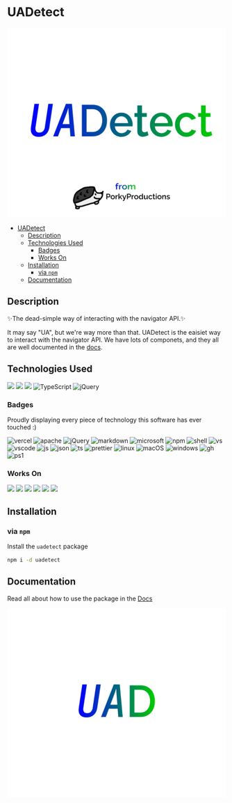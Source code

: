 # UADetect

<img src="./images/png/full.png" style="margin: auto;">

- [UADetect](#uadetect)
  - [Description](#description)
  - [Technologies Used](#technologies-used)
    - [Badges](#badges)
    - [Works On](#works-on)
  - [Installation](#installation)
    - [via `npm`](#via-npm)
  - [Documentation](#documentation)


## Description

✨The dead-simple way of interacting with the navigator API.✨

It may say "UA", but we're way more than that. UADetect is the eaisiet way to interact with the navigator API. We have lots of componets, and they all are well documented in the [docs](./docs/index.md).

## Technologies Used
<img src="https://upload.wikimedia.org/wikipedia/commons/thumb/d/db/Npm-logo.svg/1920px-Npm-logo.svg.png" width="30px">
<img src="https://upload.wikimedia.org/wikipedia/commons/thumb/d/d9/Node.js_logo.svg/1280px-Node.js_logo.svg.png" width="30px">
<img src="https://logos-download.com/wp-content/uploads/2019/01/JavaScript_Logo.png" width="30px">
<img alt="TypeScript" width="30px" src="https://blog.jeremylikness.com/blog/2019-03-05_typescript-for-javascript-developers-by-refactoring-part-1-of-2/images/1.jpeg"/>
<img alt="jQuery" width="30px" src="https://jquery.com/jquery-wp-content/themes/jquery.com/i/favicon.ico">

### Badges

Proudly displaying every piece of technology this software has ever touched :)

![vercel](https://img.shields.io/badge/Vercel-000000?style=for-the-badge&logo=vercel&logoColor=white) ![apache](https://img.shields.io/badge/Apache-D22128?style=for-the-badge&logo=Apache&logoColor=white) ![jQuery](https://img.shields.io/badge/jQuery-0769AD?style=for-the-badge&logo=jquery&logoColor=white) ![markdown](https://img.shields.io/badge/Markdown-000000?style=for-the-badge&logo=markdown&logoColor=white) ![microsoft](https://img.shields.io/badge/Microsoft-666666?style=for-the-badge&logo=microsoft&logoColor=white) ![npm](https://img.shields.io/badge/npm-CB3837?style=for-the-badge&logo=npm&logoColor=white) ![shell](https://img.shields.io/badge/Shell_Script-121011?style=for-the-badge&logo=gnu-bash&logoColor=white) ![vs](https://img.shields.io/badge/Visual_Studio-5C2D91?style=for-the-badge&logo=visual%20studio&logoColor=white) ![vscode](https://img.shields.io/badge/Visual_Studio_Code-0078D4?style=for-the-badge&logo=visual%20studio%20code&logoColor=white) ![js](https://img.shields.io/badge/JavaScript-323330?style=for-the-badge&logo=javascript&logoColor=F7DF1E) ![json](https://img.shields.io/badge/json-5E5C5C?style=for-the-badge&logo=json&logoColor=white) ![ts](https://img.shields.io/badge/TypeScript-007ACC?style=for-the-badge&logo=typescript&logoColor=white) ![prettier](https://img.shields.io/badge/prettier-1A2C34?style=for-the-badge&logo=prettier&logoColor=F7BA3E) ![linux](https://img.shields.io/badge/Linux-FCC624?style=for-the-badge&logo=linux&logoColor=black) ![macOS](https://img.shields.io/badge/mac%20os-000000?style=for-the-badge&logo=apple&logoColor=white) ![windows](https://img.shields.io/badge/Windows-0078D6?style=for-the-badge&logo=windows&logoColor=white) ![gh](https://img.shields.io/badge/GitHub-100000?style=for-the-badge&logo=github&logoColor=white) ![ps1](https://img.shields.io/badge/powershell-5391FE?style=for-the-badge&logo=powershell&logoColor=white)

### Works On

<img src="https://img.shields.io/badge/Brave-FB542B?style=for-the-badge&logo=Brave&logoColor=white" /> <img src="https://img.shields.io/badge/Firefox_Browser-FF7139?style=for-the-badge&logo=Firefox-Browser&logoColor=white" /> <img src="https://img.shields.io/badge/Google_chrome-4285F4?style=for-the-badge&logo=Google-chrome&logoColor=white" /> <img src="https://img.shields.io/badge/Microsoft_Edge-0078D7?style=for-the-badge&logo=Microsoft-edge&logoColor=white" /> <img src="https://img.shields.io/badge/Opera-FF1B2D?style=for-the-badge&logo=Opera&logoColor=white" /> <img src="https://img.shields.io/badge/Safari-000000?style=for-the-badge&logo=safari&logoColor=white" />

## Installation
### via `npm`

Install the `uadetect` package

```bash
npm i -d uadetect
```


## Documentation

Read all about how to use the package in the [Docs](/docs/index.md)

<img src="./images/png/miniNoTagline.png">